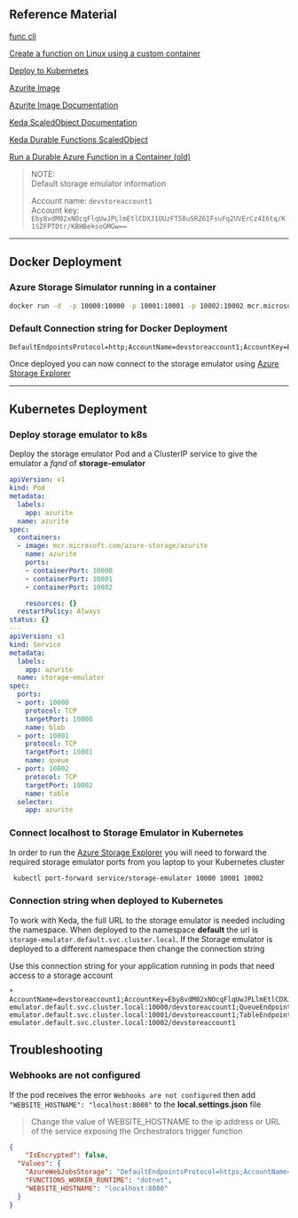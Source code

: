 

## Reference Material 

[func cli ](https://docs.microsoft.com/en-us/azure/azure-functions/functions-run-local?tabs=windows%2Ccsharp%2Cportal%2Cbash%2Ckeda)

[Create a function on Linux using a custom container](https://docs.microsoft.com/en-us/azure/azure-functions/functions-create-function-linux-custom-image?tabs=bash%2Cportal&pivots=programming-language-csharp)

[Deploy to Kubernetes](https://docs.microsoft.com/en-us/azure/azure-functions/functions-kubernetes-keda)

[Azurite Image](https://hub.docker.com/_/microsoft-azure-storage-azurite)

[Azurite Image Documentation](https://github.com/Azure/Azurite/blob/main/README.md)

[Keda ScaledObject Documentation](https://keda.sh/docs/1.4/concepts/scaling-deployments/)

[Keda Durable Functions ScaledObject](https://github.com/kedacore/keda-external-scaler-azure-durable-functions)

[Run a Durable Azure Function in a Container (old)](https://carlos.mendible.com/2018/01/14/run-a-durable-azure-function-in-a-container/)



>NOTE:</br>
>Default storage emulator information
>
>Account name: `devstoreaccount1` </br>
>Account key: `Eby8vdM02xNOcqFlqUwJPLlmEtlCDXJ1OUzFT50uSRZ6IFsuFq2UVErCz4I6tq/K1SZFPTOtr/KBHBeksoGMGw==`

---

## Docker Deployment 

### Azure Storage Simulator running in a container
```bash
docker run -d  -p 10000:10000 -p 10001:10001 -p 10002:10002 mcr.microsoft.com/azure-storage/azurite
```
### Default Connection string for Docker Deployment
```
DefaultEndpointsProtocol=http;AccountName=devstoreaccount1;AccountKey=Eby8vdM02xNOcqFlqUwJPLlmEtlCDXJ1OUzFT50uSRZ6IFsuFq2UVErCz4I6tq/K1SZFPTOtr/KBHBeksoGMGw==;BlobEndpoint=http://127.0.0.1:10000/devstoreaccount1;QueueEndpoint=http://127.0.0.1:10001/devstoreaccount1;TableEndpoint=http://127.0.0.1:10002/devstoreaccount1;
```

Once deployed you can now connect to the storage emulator using [Azure Storage Explorer](https://docs.microsoft.com/en-us/azure/vs-azure-tools-storage-manage-with-storage-explorer?toc=%2Fazure%2Fstorage%2Fblobs%2Ftoc.json&tabs=linux)

---

## Kubernetes Deployment

### Deploy storage emulator to k8s
Deploy the storage emulator Pod and a ClusterIP service to give the emulator a *fqnd* of **storage-emulator**
```yaml
apiVersion: v1
kind: Pod
metadata:
  labels:
    app: azurite
  name: azurite
spec:
  containers:
  - image: mcr.microsoft.com/azure-storage/azurite
    name: azurite
    ports:
    - containerPort: 10000
    - containerPort: 10001
    - containerPort: 10002

    resources: {}
  restartPolicy: Always
status: {}
---
apiVersion: v1
kind: Service
metadata:
  labels:
    app: azurite
  name: storage-emulator
spec:
  ports:
  - port: 10000
    protocol: TCP
    targetPort: 10000
    name: blob
  - port: 10001
    protocol: TCP
    targetPort: 10001
    name: queue
  - port: 10002
    protocol: TCP
    targetPort: 10002
    name: table
  selector:
    app: azurite
```

### Connect localhost to Storage Emulator in Kubernetes
In order to run the [Azure Storage Explorer](https://docs.microsoft.com/en-us/azure/vs-azure-tools-storage-manage-with-storage-explorer?toc=%2Fazure%2Fstorage%2Fblobs%2Ftoc.json&tabs=linux) you will need to forward the required storage emulator ports from you laptop to your Kubernetes cluster


```bash
 kubectl port-forward service/storage-emulator 10000 10001 10002
 ```

### Connection string when deployed to Kubernetes
To work with Keda, the full URL to the storage emulator is needed including the namespace.  When deployed to the namespace **default** the url is `storage-emulator.default.svc.cluster.local`.  If the Storage emulator is deployed to a different namespace then change the connection string

Use this connection string for your application running in pods that need access to a storage account 

```
* AccountName=devstoreaccount1;AccountKey=Eby8vdM02xNOcqFlqUwJPLlmEtlCDXJ1OUzFT50uSRZ6IFsuFq2UVErCz4I6tq/K1SZFPTOtr/KBHBeksoGMGw==;DefaultEndpointsProtocol=http;BlobEndpoint=http://storage-emulator.default.svc.cluster.local:10000/devstoreaccount1;QueueEndpoint=http://storage-emulator.default.svc.cluster.local:10001/devstoreaccount1;TableEndpoint=http://storage-emulator.default.svc.cluster.local:10002/devstoreaccount1
```

## Troubleshooting
### Webhooks are not configured
If the pod receives the error `Webhooks are not configured` then add `"WEBSITE_HOSTNAME": "localhost:8080"` to the **local.settings.json** file 

> Change the value of WEBSITE_HOSTNAME to the ip address or URL of the service exposing the Orchestrators trigger function


```json
{
    "IsEncrypted": false,
  "Values": {
    "AzureWebJobsStorage": "DefaultEndpointsProtocol=https;AccountName=rrpfunc;AccountKey=hXlZ2k9pNBkv4e3YveT9YQGwLPt4jXv7ArpBPcJjf+xwu0I1ufJ0f+6QSodhYEqmolxMRFot8EMhiuJA+MIp6Q==;BlobEndpoint=https://rrpfunc.blob.core.windows.net/;TableEndpoint=https://rrpfunc.table.core.windows.net/;QueueEndpoint=https://rrpfunc.queue.core.windows.net/;FileEndpoint=https://rrpfunc.file.core.windows.net/",
    "FUNCTIONS_WORKER_RUNTIME": "dotnet",
    "WEBSITE_HOSTNAME": "localhost:8080"
  }
}
```